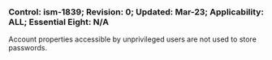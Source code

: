 ### Control: ism-1839; Revision: 0; Updated: Mar-23; Applicability: ALL; Essential Eight: N/A
<p>Account properties accessible by unprivileged users are not used to store passwords.</p>